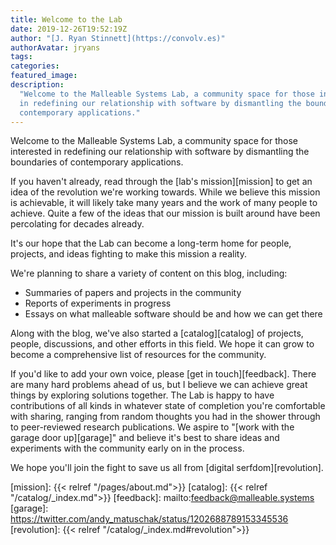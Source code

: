 ```yaml
---
title: Welcome to the Lab
date: 2019-12-26T19:52:19Z
author: "[J. Ryan Stinnett](https://convolv.es)"
authorAvatar: jryans
tags:
categories:
featured_image:
description:
  "Welcome to the Malleable Systems Lab, a community space for those interested
  in redefining our relationship with software by dismantling the boundaries of
  contemporary applications."
---
```


Welcome to the Malleable Systems Lab, a community space for those interested in
redefining our relationship with software by dismantling the boundaries of
contemporary applications.

If you haven't already, read through the [lab's mission][mission] to get an idea
of the revolution we're working towards. While we believe this mission is
achievable, it will likely take many years and the work of many people to
achieve. Quite a few of the ideas that our mission is built around have been
percolating for decades already.

It's our hope that the Lab can become a long-term home for people, projects, and
ideas fighting to make this mission a reality.

We're planning to share a variety of content on this blog, including:

* Summaries of papers and projects in the community
* Reports of experiments in progress
* Essays on what malleable software should be and how we can get there

Along with the blog, we've also started a [catalog][catalog] of projects,
people, discussions, and other efforts in this field. We hope it can grow to
become a comprehensive list of resources for the community.

If you'd like to add your own voice, please [get in touch][feedback]. There are
many hard problems ahead of us, but I believe we can achieve great things by
exploring solutions together. The Lab is happy to have contributions of all
kinds in whatever state of completion you're comfortable with sharing, ranging
from random thoughts you had in the shower through to peer-reviewed research
publications. We aspire to "[work with the garage door up][garage]" and believe
it's best to share ideas and experiments with the community early on in the
process.

We hope you'll join the fight to save us all from [digital serfdom][revolution].

[mission]: {{< relref "/pages/about.md">}}
[catalog]: {{< relref "/catalog/_index.md">}}
[feedback]: mailto:feedback@malleable.systems
[garage]: https://twitter.com/andy_matuschak/status/1202688789153345536
[revolution]: {{< relref "/catalog/_index.md#revolution">}}
